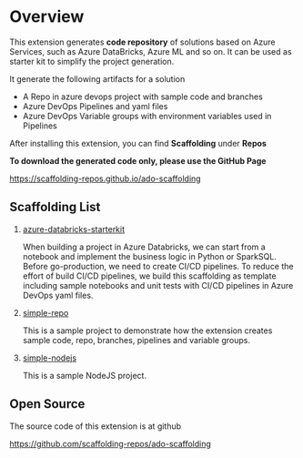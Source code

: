 # Overview

This extension generates **code repository** of solutions based on Azure Services, such as Azure DataBricks, Azure ML and so on. It can be used as starter kit to simplify the project generation.

It generate the following artifacts for a solution

- A Repo in azure devops project with sample code and branches
- Azure DevOps Pipelines and yaml files
- Azure DevOps Variable groups with environment variables used in Pipelines

After installing this extension, you can find **Scaffolding** under **Repos**

**To download the generated code only, please use the GitHub Page**

https://scaffolding-repos.github.io/ado-scaffolding

## Scaffolding List

1. [azure-databricks-starterkit](https://github.com/scaffolding-repos/ado-scaffolding/blob/release/scaffoldings/azure-databricks-starterkit/scaffolding.md)

   When building a project in Azure Databricks, we can start from a notebook and implement the business logic in Python or SparkSQL. Before go-production, we need to create CI/CD pipelines. To reduce the effort of build CI/CD pipelines, we build this scaffolding as template including sample notebooks and unit tests with CI/CD pipelines in Azure DevOps yaml files.

1. [simple-repo](https://github.com/scaffolding-repos/ado-scaffolding/blob/release/scaffoldings/simple-repo/scaffolding.md)

   This is a sample project to demonstrate how the extension creates sample code, repo, branches, pipelines and variable groups.

1. [simple-nodejs](https://github.com/scaffolding-repos/ado-scaffolding/blob/release/scaffoldings/simple-nodejs/scaffolding.md)

   This is a sample NodeJS project.

## Open Source

The source code of this extension is at github

https://github.com/scaffolding-repos/ado-scaffolding